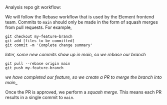 Analysis repo git workflow:

We will follow the Rebase workflow that is used by the Element frontend team.
Commits to `main` should only be made in the form of squash merges from pull requests.
For example,

```
git checkout my-feature-branch
git add [files to be committed]
git commit -m 'Complete change summary'
```
_later, some new commits show up in main, so we rebase our branch_
```
git pull --rebase origin main
git push my-feature-branch
```
_we have completed our feature, so we create a PR to merge the branch into main__

Once the PR is approved, we perform a *squash merge*. This means each PR results in a single commit to `main`.
